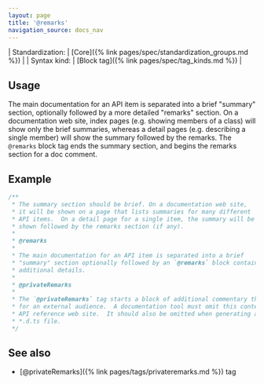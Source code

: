 ```yaml
---
layout: page
title: '@remarks'
navigation_source: docs_nav
---
```


| Standardization: | [Core]({% link pages/spec/standardization_groups.md %}) |
| Syntax kind: | [Block tag]({% link pages/spec/tag_kinds.md %}) |

## Usage

The main documentation for an API item is separated into a brief "summary" section,
optionally followed by a more detailed "remarks" section. On a documentation web site,
index pages (e.g. showing members of a class) will show only the brief summaries,
whereas a detail pages (e.g. describing a single member) will show the summary followed
by the remarks. The `@remarks` block tag ends the summary section, and begins the
remarks section for a doc comment.

## Example

```ts
/**
 * The summary section should be brief. On a documentation web site,
 * it will be shown on a page that lists summaries for many different
 * API items.  On a detail page for a single item, the summary will be
 * shown followed by the remarks section (if any).
 *
 * @remarks
 *
 * The main documentation for an API item is separated into a brief
 * "summary" section optionally followed by an `@remarks` block containing
 * additional details.
 *
 * @privateRemarks
 *
 * The `@privateRemarks` tag starts a block of additional commentary that is not meant
 * for an external audience.  A documentation tool must omit this content from an
 * API reference web site.  It should also be omitted when generating a normalized
 * *.d.ts file.
 */
```

## See also

- [@privateRemarks]({% link pages/tags/privateremarks.md %}) tag

